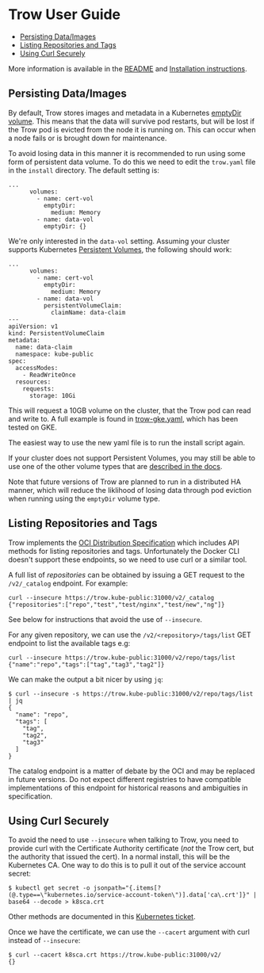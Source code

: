 # Trow User Guide

 * [Persisting Data/Images](#persisting-dataimages)
 * [Listing Repositories and Tags](#listing-repositories-and-tags)
 * [Using Curl Securely](#using-curl-securely)

More information is available in the [README](../README.md) and [Installation
instructions](../INSTALL.md).

## Persisting Data/Images

By default, Trow stores images and metadata in a Kubernetes [emptyDir
volume](https://kubernetes.io/docs/concepts/storage/volumes/#emptydir). This
means that the data will survive pod restarts, but will be lost if the Trow pod
is evicted from the node it is running on. This can occur when a node fails or
is brought down for maintenance.

To avoid losing data in this manner it is recommended to run using some form
of persistent data volume. To do this we need to edit the `trow.yaml` file in
the `install` directory. The default setting is:

```
...
      volumes:
        - name: cert-vol
          emptyDir:
            medium: Memory
        - name: data-vol
          emptyDir: {}
```

We're only interested in the `data-vol` setting. Assuming your cluster supports
Kubernetes [Persistent
Volumes](https://kubernetes.io/docs/concepts/storage/persistent-volumes/), the
following should work:

```
...
      volumes:
        - name: cert-vol
          emptyDir:
            medium: Memory
        - name: data-vol
          persistentVolumeClaim:
            claimName: data-claim
---
apiVersion: v1
kind: PersistentVolumeClaim
metadata:
  name: data-claim
  namespace: kube-public
spec:
  accessModes:
    - ReadWriteOnce
  resources:
    requests:
      storage: 10Gi
```

This will request a 10GB volume on the cluster, that the Trow pod can read and
write to. A full example is found in [trow-gke.yaml](../install/trow-gke.yaml),
which has been tested on GKE.

The easiest way to use the new yaml file is to run the install script again.

If your cluster does not support Persistent Volumes, you may still be able to
use one of the other volume types that are [described in the
docs](https://kubernetes.io/docs/concepts/storage/volumes/#types-of-volumes).

Note that future versions of Trow are planned to run in a distributed HA manner,
which will reduce the liklihood of losing data through pod eviction when running
using the `emptyDir` volume type.

## Listing Repositories and Tags

Trow implements the [OCI Distribution
Specification](https://github.com/opencontainers/distribution-spec/blob/master/spec.md)
which includes API methods for listing repositories and tags. Unfortunately the
Docker CLI doesn't support these endpoints, so we need to use curl or a similar
tool. 

A full list of _repositories_ can be obtained by issuing a GET request to the
`/v2/_catalog` endpoint. For example:

```
curl --insecure https://trow.kube-public:31000/v2/_catalog
{"repositories":["repo","test","test/nginx","test/new","ng"]}
```

See below for instructions that avoid the use of `--insecure`.

For any given repository, we can use the `/v2/<repository>/tags/list` GET
endpoint to list the available tags e.g:

```
curl --insecure https://trow.kube-public:31000/v2/repo/tags/list
{"name":"repo","tags":["tag","tag3","tag2"]}
```

We can make the output a bit nicer by using `jq`:

```
$ curl --insecure -s https://trow.kube-public:31000/v2/repo/tags/list | jq
{
  "name": "repo",
  "tags": [
    "tag",
    "tag2",
    "tag3"
  ]
}
```

The catalog endpoint is a matter of debate by the OCI and may be replaced in
future versions.  Do not expect different registries to have compatible
implementations of this endpoint for historical reasons and ambiguities in
specification.

## Using Curl Securely

To avoid the need to use `--insecure` when talking to Trow, you need to provide
curl with the Certificate Authority certificate (_not_ the Trow cert, but the
authority that issued the cert). In a normal install, this will be the
Kubernetes CA. One way to do this is to pull it out of the service account secret:

```
$ kubectl get secret -o jsonpath="{.items[?(@.type==\"kubernetes.io/service-account-token\")].data['ca\.crt']}" | base64 --decode > k8sca.crt
```

Other methods are documented in this [Kubernetes ticket](https://github.com/kubernetes/kubernetes/issues/61572).

Once we have the certificate, we can use the `--cacert` argument with curl
instead of `--insecure`:

```
$ curl --cacert k8sca.crt https://trow.kube-public:31000/v2/
{}
```


